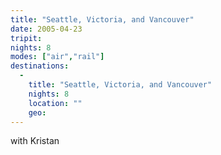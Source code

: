 ```yaml
---
title: "Seattle, Victoria, and Vancouver"
date: 2005-04-23
tripit:
nights: 8
modes: ["air","rail"]
destinations:
  -
    title: "Seattle, Victoria, and Vancouver"
    nights: 8
    location: ""
    geo:
---
```


with Kristan
